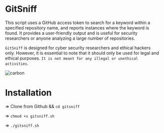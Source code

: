 # GitSniff
This script uses a GitHub access token to search for a keyword within a specified repository name, and reports instances where the keyword is found. It provides a user-friendly output and is useful for security researchers or anyone analyzing a large number of repositories.

`GitSniff` is designed for cyber security researchers and ethical hackers only. However, it is essential to note that it should only be used for legal and ethical purposes. `It is not meant for any illegal or unethical activities`.


![carbon](https://user-images.githubusercontent.com/125891350/234737623-383bd06d-54ec-4ec9-bef3-00033b03a3b2.png)

# Installation
=> Clone from Github && `cd gitsniff`

=> `chmod +x gitsniff.sh`

=> `./gitsniff.sh`

